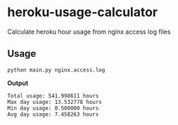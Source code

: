 # heroku-usage-calculator
Calculate heroku hour usage from nginx access log files

## Usage
```
python main.py nginx.access.log
```
**Output**
```
Total usage: 541.998611 hours
Max day usage: 13.532778 hours
Min day usage: 0.500000 hours
Avg day usage: 7.458263 hours
```
